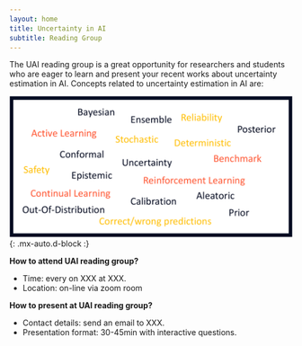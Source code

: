 ```yaml
---
layout: home
title: Uncertainty in AI
subtitle: Reading Group
---
```


The UAI reading group is a great opportunity for researchers and students who are eager to learn and present your recent works about uncertainty estimation in AI. Concepts related to uncertainty estimation in AI are:

![Keywords](https://github.com/sharpenb/Uncertainty-AI-Reading-Group/blob/master/assets/img/keywords-cropped.png){: .mx-auto.d-block :}

**How to attend UAI reading group?**
- Time: every on XXX at XXX.
- Location: on-line via zoom room

**How to present at UAI reading group?**
- Contact details: send an email to XXX.
- Presentation format: 30-45min with interactive questions.
